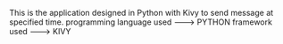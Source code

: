 This is the application designed in Python with Kivy to send message at specified time.
programming language used ---> PYTHON framework used ---> KIVY
